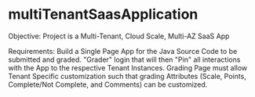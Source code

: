 # multiTenantSaasApplication


Objective: Project is a Multi-Tenant, Cloud Scale, Multi-AZ SaaS App

Requirements:
Build a Single Page App for the Java Source Code to be submitted and graded.
"Grader" login that will then "Pin" all interactions with the App to the respective Tenant Instances.
Grading Page must allow Tenant Specific customization such that grading Attributes (Scale, Points, Complete/Not Complete, and Comments) can be customized.

